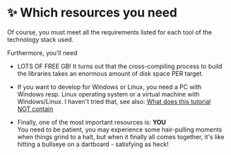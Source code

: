 # ✨ Which resources you need

Of course, you must meet all the requirements listed for each tool of the technology stack used.

Furthermore, you'll need&#x20;

- LOTS OF FREE GB! It turns out that the cross-compiling process to build the libraries takes an enormous amount of disk space PER target.&#x20;
- If you want to develop for Windows or Linux, you need a PC with Windows resp. Linux operating system or a virtual machine with Windows/Linux. I haven't tried that, see also:&#x20;
  [What does this tutorial NOT contain](what-does-this-tutorial-not-contain.md)

- Finally, one of the most important resources is: **YOU**\
  You need to be patient, you may experience some hair-pulling moments when things grind to a halt, but when it finally all comes together, it's like hitting a bullseye on a dartboard - satisfying as heck!
